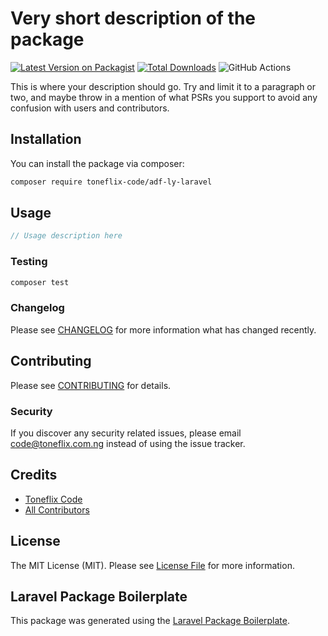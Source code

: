# Very short description of the package

[![Latest Version on Packagist](https://img.shields.io/packagist/v/toneflix/adf-ly-laravel.svg?style=flat-square)](https://packagist.org/packages/toneflix/adf-ly-laravel)
[![Total Downloads](https://img.shields.io/packagist/dt/toneflix/adf-ly-laravel.svg?style=flat-square)](https://packagist.org/packages/toneflix/adf-ly-laravel)
![GitHub Actions](https://github.com/toneflix/adf-ly-laravel/actions/workflows/main.yml/badge.svg)

This is where your description should go. Try and limit it to a paragraph or two, and maybe throw in a mention of what PSRs you support to avoid any confusion with users and contributors.

## Installation

You can install the package via composer:

```bash
composer require toneflix-code/adf-ly-laravel
```

## Usage

```php
// Usage description here
```

### Testing

```bash
composer test
```

### Changelog

Please see [CHANGELOG](CHANGELOG.md) for more information what has changed recently.

## Contributing

Please see [CONTRIBUTING](CONTRIBUTING.md) for details.

### Security

If you discover any security related issues, please email code@toneflix.com.ng instead of using the issue tracker.

## Credits

- [Toneflix Code](https://github.com/toneflix)
- [All Contributors](../../contributors)

## License

The MIT License (MIT). Please see [License File](LICENSE.md) for more information.

## Laravel Package Boilerplate

This package was generated using the [Laravel Package Boilerplate](https://laravelpackageboilerplate.com).
